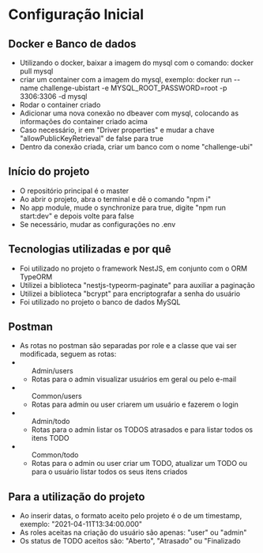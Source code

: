 <h1>Configuração Inicial</h1>

## Docker e Banco de dados
<ul>
  <li>Utilizando o docker, baixar a imagem do mysql com o comando: docker pull mysql</li>
  <li>criar um container com a imagem do mysql, exemplo: docker run --name challenge-ubistart -e MYSQL_ROOT_PASSWORD=root -p 3306:3306 -d mysql</li>
  <li>Rodar o container criado</li>
  <li>Adicionar uma nova conexão no dbeaver com mysql, colocando as informações do container criado acima</li>
  <li>Caso necessário, ir em "Driver properties" e mudar a chave "allowPublicKeyRetrieval" de false para true</li>
  <li>Dentro da conexão criada, criar um banco com o nome "challenge-ubi"</li>
</ul>

## Início do projeto
<ul>
  <li>O repositório principal é o master</li>
  <li>Ao abrir o projeto, abra o terminal e dê o comando "npm i"</li>
  <li>No app module, mude o synchronize para true, digite "npm run start:dev" e depois volte para false</li>
  <li>Se necessário, mudar as configurações no .env</li>
</ul>

## Tecnologias utilizadas e por quê
<ul>
  <li>Foi utilizado no projeto o framework NestJS, em conjunto com o ORM TypeORM</li>
  <li>Utilizei a biblioteca "nestjs-typeorm-paginate" para auxiliar a paginação</li>
  <li>Utilizei a biblioteca "bcrypt" para encriptografar a senha do usuário</li>
  <li>Foi utilizado no projeto o banco de dados MySQL</li>
</ul>

## Postman
<ul>
  <li>As rotas no postman são separadas por role e a classe que vai ser modificada, seguem as rotas:</li>
  <li><ul>Admin/users
    <li>
      Rotas para o admin visualizar usuários em geral ou pelo e-mail
    </li>
  </ul></li>
  <li><ul>Common/users
    <li>
      Rotas para admin ou user criarem um usuário e fazerem o login
    </li>
  </ul></li>
  <li><ul>Admin/todo
    <li>
      Rotas para o admin listar os TODOS atrasados e para listar todos os itens TODO
    </li>
  </ul></li>
  <li><ul>Common/todo
    <li>
      Rotas para o admin ou user criar um TODO, atualizar um TODO ou para o usuário listar todos os seus itens criados
    </li>
  </ul></li>
</ul>

## Para a utilização do projeto
<ul>
  <li>Ao inserir datas, o formato aceito pelo projeto é o de um timestamp, exemplo: "2021-04-11T13:34:00.000"</li>
  <li>
    As roles aceitas na criação do usuário são apenas: "user" ou "admin"
  </li>
  <li>
    Os status de TODO aceitos são: "Aberto", "Atrasado" ou "Finalizado
  </li>
</ul>

